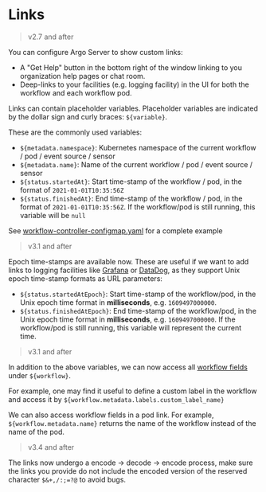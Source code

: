 # Links

> v2.7 and after

You can configure Argo Server to show custom links:

* A "Get Help" button in the bottom right of the window linking to you organization help pages or chat room.
* Deep-links to your facilities (e.g. logging facility) in the UI for both the workflow and each workflow pod.

Links can contain placeholder variables. Placeholder variables are indicated by the dollar sign and curly braces: `${variable}`.

These are the commonly used variables:

* `${metadata.namespace}`: Kubernetes namespace of the current workflow / pod / event source / sensor
* `${metadata.name}`: Name of the current workflow / pod / event source / sensor
* `${status.startedAt}`: Start time-stamp of the workflow / pod, in the format of `2021-01-01T10:35:56Z`
* `${status.finishedAt}`: End time-stamp of the workflow / pod, in the format of  `2021-01-01T10:35:56Z`. If the workflow/pod is still running, this variable will be `null`

See [workflow-controller-configmap.yaml](workflow-controller-configmap.yaml) for a complete example

> v3.1 and after

Epoch time-stamps are available now. These are useful if we want to add links to logging facilities like [Grafana](https://grafana.com/)
or [DataDog](https://datadoghq.com/), as they support Unix epoch time-stamp formats as URL
parameters:

* `${status.startedAtEpoch}`: Start time-stamp of the workflow/pod, in the Unix epoch time format in **milliseconds**, e.g. `1609497000000`.
* `${status.finishedAtEpoch}`: End time-stamp of the workflow/pod, in the Unix epoch time format in  **milliseconds**, e.g. `1609497000000`. If the workflow/pod is still running, this variable will represent the current time.

> v3.1 and after

In addition to the above variables, we can now access all [workflow fields](fields.md#workflow) under `${workflow}`.

For example, one may find it useful to define a custom label in the workflow and access it by `${workflow.metadata.labels.custom_label_name}`

We can also access workflow fields in a pod link. For example, `${workflow.metadata.name}` returns
the name of the workflow instead of the name of the pod.

> v3.4 and after

The links now undergo a encode -> decode -> encode process, make sure the links you provide do not include the encoded version of the reserved character `$&+,/:;=?@` to avoid bugs.

